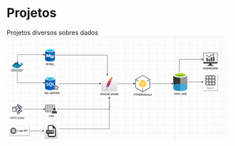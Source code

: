 # Projetos
Projetos diversos sobres dados 
![alt text](https://github.com/EduardoAlberto/Projetos/blob/main/PipelineDados.png?raw=true)
